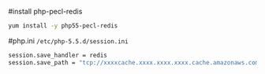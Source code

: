#install php-pecl-redis
```bash
yum install -y php55-pecl-redis
```

#php.ini
`/etc/php-5.5.d/session.ini`

```bash
session.save_handler = redis
session.save_path = "tcp://xxxxcache.xxxx.xxxx.xxxx.cache.amazonaws.com:6379?weight=1"
```
